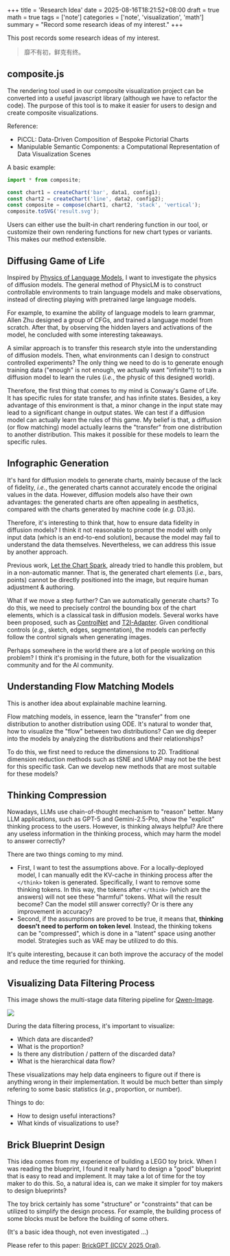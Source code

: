 +++
title = 'Research Idea'
date = 2025-08-16T18:21:52+08:00
draft = true
math = true
tags = ['note']
categories = ['note', 'visualization', 'math']
summary = "Record some research ideas of my interest."
+++

This post records some research ideas of my interest.

> 靡不有初，鲜克有终。

## composite.js

The rendering tool used in our composite visualization project
can be converted into a useful javascript library (although we have
to refactor the code).
The purpose of this tool is to make it easier for users to design
and create composite visualizations.

Reference:
- PiCCL: Data-Driven Composition of Bespoke Pictorial Charts
- Manipulable Semantic Components: a Computational Representation of Data
  Visualization Scenes

A basic example:

```javascript
import * from composite;

const chart1 = createChart('bar', data1, config1);
const chart2 = createChart('line', data2, config2);
const composite = compose(chart1, chart2, 'stack', 'vertical');
composite.toSVG('result.svg');
```

Users can either use the built-in chart rendering function in our tool,
or customize their own rendering functions for new chart types or variants.
This makes our method extensible.

## Diffusing Game of Life

Inspired by [Physics of Language Models](https://physics.allen-zhu.com/home),
I want to investigate the physics of diffusion models.
The general method of PhysicLM is to construct controllable environments 
to train language models and make observations, instead of directing playing
with pretrained large language models.

For example, to examine the ability of language models to learn grammar,
Allen Zhu designed a group of CFGs, and trained a language model from scratch.
After that, by observing the hidden layers and activations of the model,
he concluded with some interesting takeaways.

A similar approach is to transfer this research style into 
the understanding of diffusion models. Then, what environments can I design
to construct controlled experiments? The only thing we need to do is
to generate enough training data ("enough" is not enough, 
we actually want "infinite"!) to train a diffusion model to learn the rules
(*i.e.*, the physic of this designed world).

Therefore, the first thing that comes to my mind is Conway's Game of Life.
It has specific rules for state transfer, and has infinite states. Besides,
a key advantage of this environment is that,
a minor change in the input state may lead to a 
significant change in output states.
We can test if a diffusion model can actually learn the rules
of this game. My belief is that, a diffusion (or flow matching) model
actually learns the "transfer" from one distribution to another distribution.
This makes it possible for these models to learn the specific rules.

## Infographic Generation

It's hard for diffusion models to generate charts, mainly because of
the lack of fidelity, *i.e.*, the generated charts cannot accurately encode
the original values in the data. However, diffusion models also have their
own advantages: the generated charts are often appealing in aesthetics,
compared with the charts generated by machine code (*e.g.* D3.js).

Therefore, it's interesting to think that, how to ensure data fidelity
in diffusion models? I think it not reasonable to prompt the model
with only input data (which is an end-to-end solution), because the model
may fail to understand the data themselves. Nevertheless, we can address
this issue by another approach.

Previous work, [Let the Chart Spark](https://arxiv.org/abs/2304.14630),
already tried to handle this problem, but in a non-automatic manner.
That is, the generated chart elements (*i.e.*, bars, points) cannot be
directly positioned into the image, but require human adjustment & authoring.

What if we move a step further? Can we automatically generate charts?
To do this, we need to precisely control the bounding box of the chart elements,
which is a classical task in diffusion models. Several works have been proposed,
such as [ControlNet](https://arxiv.org/abs/2302.05543) and [T2I-Adapter](https://arxiv.org/abs/2302.08453).
Given conditional controls (*e.g.*, sketch, edges, segmentation), the models
can perfectly follow the control signals when generating images.

Perhaps somewhere in the world there are a lot of people working on this
problem? I think it's promising in the future, both for the visualization
community and for the AI community.

## Understanding Flow Matching Models

This is another idea about explainable machine learning.

Flow matching models, in essence, learn the "transfer" from one distribution
to another distribution using ODE. It's natural to wonder that, how to visualize
the "flow" between two distributions? Can we dig deeper into the models by
analyzing the distributions and their relationships?

To do this, we first need to reduce the dimensions to 2D. Traditional dimension
reduction methods such as tSNE and UMAP may not be the best for this specific
task. Can we develop new methods that are most suitable for these models?

## Thinking Compression

Nowadays, LLMs use chain-of-thought mechanism to "reason" better.
Many LLM applications, such as GPT-5 and Gemini-2.5-Pro, show the "explicit"
thinking process to the users. However, is thinking always helpful? Are there
any useless information in the thinking process, which may harm the model
to answer correctly?

There are two things coming to my mind.
- First, I want to test the assumptions above. For a locally-deployed model,
I can manually edit the KV-cache in thinking process after the `</think>` token
is generated. Specifically, I want to remove some thinking tokens.
In this way, the tokens after `</think>` (which are the answers) will not see these
"harmful" tokens. What will the result become? Can the model still answer
correctly? Or is there any improvement in accuracy?
- Second, if the assumptions are proved to be true, it means that, **thinking
doesn't need to perform on token level**. Instead, the thinking tokens can be
"compressed", which is done in a "latent" space using another model.
Strategies such as VAE may be utilized to do this.

It's quite interesting, because it can both improve the accuracy of the model
and reduce the time requried for thinking.

## Visualizing Data Filtering Process

This image shows the multi-stage data filtering pipeline for [Qwen-Image](https://arxiv.org/abs/2508.02324).

![](/images/research-idea/qwen-image-data-filter-pipeline.png)

During the data filtering process, it's important to visualize:
- Which data are discarded?
- What is the proportion?
- Is there any distribution / pattern of the discarded data?
- What is the hierarchical data flow?

These visualizations may help data engineers to figure out if there is
anything wrong in their implementation. It would be much better than
simply refering to some basic statistics (*e.g.*, proportion, or number).

Things to do:
- How to design useful interactions?
- What kinds of visualizations to use?

## Brick Blueprint Design

This idea comes from my experience of building a LEGO toy brick.
When I was reading the blueprint, I found it really hard to design a "good" blueprint
that is easy to read and implement.
It may take a lot of time for the toy maker to do this.
So, a natural idea is, can we make it simpler for toy makers to design blueprints?

The toy brick certainly has some "structure" or "constraints" that can be
utilized to simplify the design process.
For example, the building process of some blocks must be before the building of some others.

(It's a basic idea though, not even investigated ...)

Please refer to this paper: [BrickGPT (ICCV 2025 Oral)](https://avalovelace1.github.io/BrickGPT/).